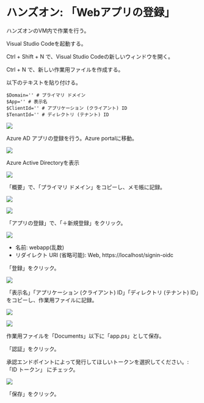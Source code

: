 # ハンズオン: 「Webアプリの登録」

ハンズオンのVM内で作業を行う。

Visual Studio Codeを起動する。

Ctrl + Shift + N で、Visual Studio Codeの新しいウィンドウを開く。

Ctrl + N で、新しい作業用ファイルを作成する。

以下のテキストを貼り付ける。

```
$Domain='' # プライマリ ドメイン
$App='' # 表示名
$ClientId='' # アプリケーション (クライアント) ID
$TenantId='' # ディレクトリ (テナント) ID
```

![](images/ss-2022-04-07-02-42-39.png)

Azure AD アプリの登録を行う。Azure portalに移動。

![](images/ss-2022-04-07-02-42-14.png)

Azure Active Directoryを表示

![](images/ss-2022-04-07-02-44-52.png)

「概要」で、「プライマリ ドメイン」をコピーし、メモ帳に記録。

![](images/ss-2022-04-07-02-58-49.png)

![](images/ss-2022-04-07-02-59-32.png)

「アプリの登録」で、「＋新規登録」をクリック。

![](images/ss-2022-04-07-02-46-35.png)

- 名前: webapp(乱数)
- リダイレクト URI (省略可能): Web, https://localhost/signin-oidc

「登録」をクリック。

![](images/ss-2022-04-07-02-47-30.png)

「表示名」「アプリケーション (クライアント) ID」「ディレクトリ (テナント) ID」をコピーし、作業用ファイルに記録。

![](images/ss-2022-04-07-02-48-50.png)

![](images/ss-2022-04-07-03-00-26.png)

作業用ファイルを「Documents」以下に「app.ps」として保存。

「認証」をクリック。

承認エンドポイントによって発行してほしいトークンを選択してください。: 「ID トークン」 にチェック。

![](images/ss-2022-04-07-02-49-30.png)

「保存」をクリック。
